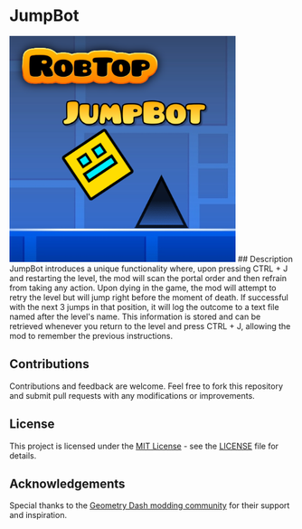 # JumpBot
<img src="logo.png" width="400" alt="the mod's logo" />
## Description
JumpBot introduces a unique functionality where, upon pressing CTRL + J and restarting the level, the mod will scan the portal order and then refrain from taking any action. Upon dying in the game, the mod will attempt to retry the level but will jump right before the moment of death. If successful with the next 3 jumps in that position, it will log the outcome to a text file named after the level's name. This information is stored and can be retrieved whenever you return to the level and press CTRL + J, allowing the mod to remember the previous instructions.

## Contributions
Contributions and feedback are welcome. Feel free to fork this repository and submit pull requests with any modifications or improvements.

## License
This project is licensed under the [MIT License](https://opensource.org/licenses/MIT) - see the [LICENSE](LICENSE) file for details.

## Acknowledgements
Special thanks to the [Geometry Dash modding community](discord.gg/geometrydash) for their support and inspiration.
